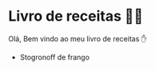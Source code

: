 # Livro de receitas :man_cook:

Olá, Bem vindo ao meu livro de receitas :hand:

- Stogronoff de frango

